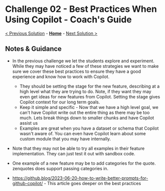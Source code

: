 # Challenge 02 - Best Practices When Using Copilot - Coach's Guide 

[< Previous Solution](./Solution-01.md) - **[Home](./README.md)** - [Next Solution >](./Solution-03.md)

## Notes & Guidance

- In the previous challenge we let the students explore and experiment.  While they may have noticed a few of these strategies we want to make sure we cover these best practices to ensure they have a good experience and know how to work with Copilot.
  - They should be setting the stage for the new feature, describing at a high level what they are trying to do.  Note, if they want they may even get ideas for new features from Copilot.  Setting the stage gives Copilot context for our long term goals.
  - Keep it simple and specific - Now that we have a high level goal, we can't have Copilot write out the entire thing as there may be too much.  Lets break things down to smaller chunks and have Copilot assist us
  - Examples are great when you have a dataset or schema that Copilot wasn't aware of.  You can even have Copilot learn about some custom module that you may have internally.
- Note that they may not be able to try all examples in their feature implementation.  They can just test it out with sandbox code.
- One example of a new feature may be to add categories for the quote.  zenquotes does support passing categories in.
 
- https://github.blog/2023-06-20-how-to-write-better-prompts-for-github-copilot/ - This article goes deeper on the best practices
